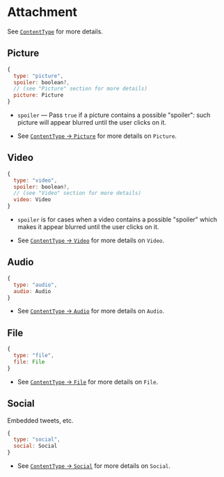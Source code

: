 # Attachment

See [`ContentType`](https://gitlab.com/catamphetamine/social-components/tree/master/docs/ContentType.md) for more details.

## Picture

```js
{
  type: "picture",
  spoiler: boolean?,
  // (see "Picture" section for more details)
  picture: Picture
}
```

* `spoiler` — Pass `true` if a picture contains a possible "spoiler": such picture will appear blurred until the user clicks on it.

* See [`ContentType` → `Picture`](https://gitlab.com/catamphetamine/social-components/tree/master/docs/ContentType.md#picture) for more details on `Picture`.

## Video

```js
{
  type: "video",
  spoiler: boolean?,
  // (see "Video" section for more details)
  video: Video
}
```

* `spoiler` is for cases when a video contains a possible "spoiler" which makes it appear blurred until the user clicks on it.

* See [`ContentType` → `Video`](https://gitlab.com/catamphetamine/social-components/tree/master/docs/ContentType.md#video) for more details on `Video`.

## Audio

```js
{
  type: "audio",
  audio: Audio
}
```

* See [`ContentType` → `Audio`](https://gitlab.com/catamphetamine/social-components/tree/master/docs/ContentType.md#audio) for more details on `Audio`.

## File

```js
{
  type: "file",
  file: File
}
```

* See [`ContentType` → `File`](https://gitlab.com/catamphetamine/social-components/tree/master/docs/ContentType.md#file) for more details on `File`.

## Social

Embedded tweets, etc.

```js
{
  type: "social",
  social: Social
}
```

* See [`ContentType` → `Social`](https://gitlab.com/catamphetamine/social-components/tree/master/docs/ContentType.md#social) for more details on `Social`.

